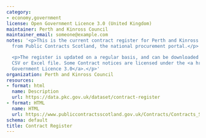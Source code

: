 ```yaml
---
category:
- economy,government
license: Open Government Licence 3.0 (United Kingdom)
maintainer: Perth and Kinross Council
maintainer_email: someone@example.com
notes: '<p>This is the current contract register for Perth and Kinross Council, pulled
  from Public Contracts Scotland, the national procurement portal.</p>

  <p>The register is updated on a regular basis, and can be downloaded as either a
  CSV or Excel file. Some Contract notices are licensed under the <a href="" title="http://www.nationalarchives.gov.uk/doc/open-government-licence/">Open
  Government Licence 3.0</a>.</p>'
organization: Perth and Kinross Council
resources:
- format: html
  name: Description
  url: https://data.pkc.gov.uk/dataset/contract-register
- format: HTML
  name: HTML
  url: https://www.publiccontractsscotland.gov.uk/Contracts/Contracts_Search.aspx?AuthID=AA00372
schema: default
title: Contract Register
---
```


